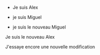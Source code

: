 - Je suis Alex

- je suis Miguel



- je suis le nouveau Miguel

Je suis le nouveau Alex 

J'essaye encore une nouvelle modification